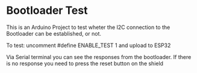 # Bootloader Test

This is an Arduino Project to test wheter the I2C connection to the Bootloader can be established, or not.

To test: uncomment #define ENABLE_TEST 1 and upload to ESP32

Via Serial terminal you can see the responses from the bootloader. 
If there is no response you need to press the reset button on the shield